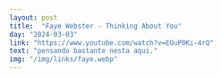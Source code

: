 ```yaml
---
layout: post
title:  "Faye Webster - Thinking About You"
day: "2024-03-03"
link: "https://www.youtube.com/watch?v=EOuP0Ki-4rQ"
text: "pensando bastante nesta aqui."
img: "/img/links/faye.webp"
---
```

